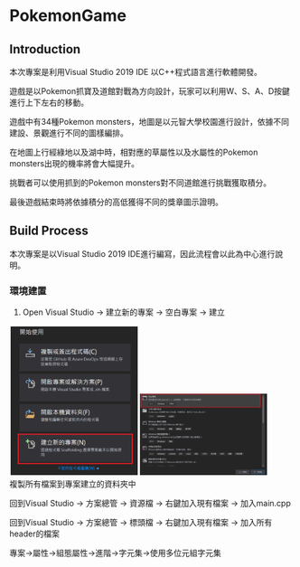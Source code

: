 # PokemonGame
## Introduction
本次專案是利用Visual Studio 2019 IDE 以C++程式語言進行軟體開發。

遊戲是以Pokemon抓寶及道館對戰為方向設計，玩家可以利用W、S、A、D按鍵進行上下左右的移動。

遊戲中有34種Pokemon monsters，地圖是以元智大學校園進行設計，依據不同建設、景觀進行不同的圖樣編排。

在地圖上行經綠地以及湖中時，相對應的草屬性以及水屬性的Pokemon monsters出現的機率將會大幅提升。

挑戰者可以使用抓到的Pokemon monsters對不同道館進行挑戰獲取積分。

最後遊戲結束時將依據積分的高低獲得不同的獎章圖示證明。

## Build Process

本次專案是以Visual Studio 2019 IDE進行編寫，因此流程會以此為中心進行說明。

### 環境建置
1. Open Visual Studio -> 建立新的專案 -> 空白專案 -> 建立
<div style="float:left;border:solid 1px 000;margin:2px;">
<img src="./img/create.png" width = "45%" />
<img src="./img/empty.png" width = "45%" />
</div>
複製所有檔案到專案建立的資料夾中

回到Visual Studio -> 方案總管 -> 資源檔 -> 右鍵加入現有檔案 -> 加入main.cpp

回到Visual Studio -> 方案總管 -> 標頭檔 -> 右鍵加入現有檔案 -> 加入所有header的檔案

專案->屬性->組態屬性->進階->字元集->使用多位元組字元集

